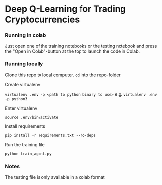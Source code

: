 # Deep Q-Learning for Trading Cryptocurrencies

### Running in colab

Just open one of the training notebooks or the testing notebook and press the "Open in Colab"-button at the top to launch the code in Colab.

### Running locally

Clone this repo to local computer. `cd` into the repo-folder.

Create virtualenv

`virtualenv .env -p <path to python binary to use>` e.g. `virtualenv .env -p python3`

Enter virtualenv

`source .env/bin/activate`

Install requirements

`pip install -r requirements.txt --no-deps`

Run the training file

`python train_agent.py`

### Notes

The testing file is only available in a colab format
